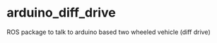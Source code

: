 arduino_diff_drive
==================

ROS package to talk to arduino based two wheeled vehicle (diff drive)
